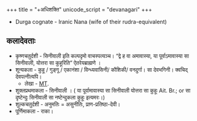+++
title = "+अधिशक्ति"
unicode_script = "devanagari"
+++

- Durga cognate - Iranic Nana (wife of their rudra-equivalent)

## कलादेवताः
- कृष्णचतुर्दशी - सिनीवाली इति कल्पदृमो वाचस्पत्यञ्च। “द्वे ह वा अमावास्या, या पूर्वाऽमावास्या सा सिनीवाली, योत्तरा सा कुहूरिति” ऐतरेयब्राह्मणे ।
- शून्यकला - कुहू / गुङ्गू / एकानंशा / विन्ध्यवासिनी/ कौशिकी/ वनदुर्गा। सा देवभगिनी। क्वचिद् देवपत्नीत्यपि।
  - लेखा - [MT](https://manasataramgini.wordpress.com/2006/11/01/ekanamsha-in-nastika-myth-making-and-implications-for-astika-paurano-tantric-history/amp/?__twitter_impression=true).
- शुक्लप्रथमाकला - सिनीवाली । ( या पूर्वामावास्या सा सिनीवाली योत्तरा सा कुहूः Ait. Br.; or सा दृष्टेन्दुः सिनीवाली सा नष्टेन्दुकला कुहूः इत्यमरः।)
- शुल्कचतुर्दशी - अनुमतिः = असुनीतिः, प्राण-प्रतिष्ठा-देवी।
- पूर्णिमाकला - राका।

